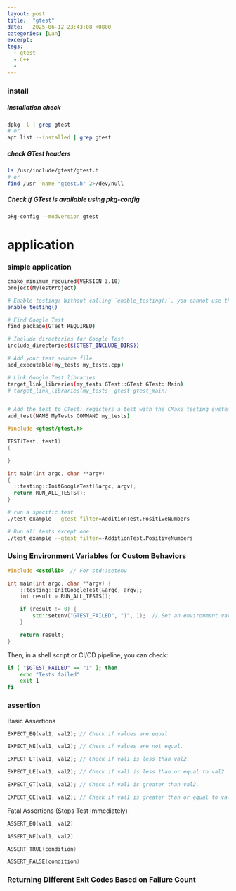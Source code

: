 ```yaml
---
layout: post
title:  "gtest"
date:   2025-06-12 23:43:08 +0800
categories: [Lan]
excerpt: 
tags:
  - gtest
  - C++ 
  - 
---
```


### install

##### installation check

```bash
dpkg -l | grep gtest
# or
apt list --installed | grep gtest
```

##### check GTest headers

```bash
ls /usr/include/gtest/gtest.h
# or
find /usr -name "gtest.h" 2>/dev/null
```

##### Check if GTest is available using pkg-config

```bash
pkg-config --modversion gtest
```

# application

### simple application

```bash
cmake_minimum_required(VERSION 3.10)
project(MyTestProject)

# Enable testing: Without calling `enable_testing()`, you cannot use the `add_test()` command, and testing features will not be available in your project.
enable_testing()

# Find Google Test
find_package(GTest REQUIRED)

# Include directories for Google Test
include_directories(${GTEST_INCLUDE_DIRS})

# Add your test source file
add_executable(my_tests my_tests.cpp)

# Link Google Test libraries
target_link_libraries(my_tests GTest::GTest GTest::Main)
# target_link_libraries(my_tests  gtest gtest_main)


# Add the test to CTest: registers a test with the CMake testing system; You can define and run multiple tests in an organized way; Works seamlessly with continuous integration systems to automate testing pipelines; You can pass specific arguments to your test binary.
add_test(NAME MyTests COMMAND my_tests)
```

```c++
#include <gtest/gtest.h>

TEST(Test, test1)
{

}

int main(int argc, char **argv)
{
  ::testing::InitGoogleTest(&argc, argv);
  return RUN_ALL_TESTS();
}
```

```bash
# run a specific test
./test_example --gtest_filter=AdditionTest.PositiveNumbers

# Run all tests except one
./test_example --gtest_filter=-AdditionTest.PositiveNumbers
```

### Using Environment Variables for Custom Behaviors

```C++
#include <cstdlib>  // For std::setenv

int main(int argc, char **argv) {
    ::testing::InitGoogleTest(&argc, argv);
    int result = RUN_ALL_TESTS();

    if (result != 0) {
        std::setenv("GTEST_FAILED", "1", 1);  // Set an environment variable
    }

    return result;
}
```

Then, in a shell script or CI/CD pipeline, you can check:

```bash
if [ "$GTEST_FAILED" == "1" ]; then
    echo "Tests failed"
    exit 1
fi
```

### assertion

Basic Assertions

```C++
EXPECT_EQ(val1, val2); // Check if values are equal.

EXPECT_NE(val1, val2); // Check if values are not equal.

EXPECT_LT(val1, val2); // Check if val1 is less than val2.

EXPECT_LE(val1, val2); // Check if val1 is less than or equal to val2.

EXPECT_GT(val1, val2); // Check if val1 is greater than val2.

EXPECT_GE(val1, val2); // Check if val1 is greater than or equal to val2.
```

Fatal Assertions (Stops Test Immediately)

```C++
ASSERT_EQ(val1, val2)

ASSERT_NE(val1, val2)

ASSERT_TRUE(condition)

ASSERT_FALSE(condition)
```

### Returning Different Exit Codes Based on Failure Count
